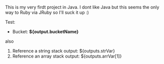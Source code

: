 This is my very firdt project in Java.
I dont like Java but this seems the only way to Ruby via JRuby so I'll suck it up :)

Test:

* Bucket: **${output.bucketName}**

also

1. Reference a string stack output: ${outputs.strVar}
2. Reference an array stack output: ${outputs.arrVar[1]}
